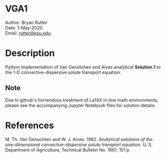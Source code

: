 # VGA1
Author: Bryan Rutter  
Date: 1-May-2020  
Email: rutter@ksu.edu  

# Description

Python implementation of Van Genutchen and Alves analytical __Solution 1__ to the 1-D convective-dispersive solute transport equation.

## Note
Due to github's horrendous treatment of LaTeX in-line math environments, please see the accompanying Jupyter Notebook files for solution details.

# References

M. Th. Van Genuchten and W. J. Alves. 1982. _Analytical solutions of the one-dimensional convective-dispersive solute transport equation._ U. S. Department of Agriculture, Technical Bulletin No. 1661, 151 p.
